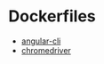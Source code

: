 # Dockerfiles

- [angular-cli](https://hub.docker.com/r/akirakoyasu/angular-cli/)
- [chromedriver](https://hub.docker.com/r/akirakoyasu/chromedriver/)
